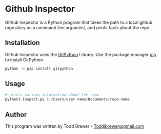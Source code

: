 # Github Inspector

Github Inspector is a Python program that takes the path to a local github repository as a command line argument, and prints facts about the repo.

## Installation

Github Inspector uses the [GitPython](https://pypi.org/project/GitPython/) Library.
Use the package manager [pip](https://pip.pypa.io/en/stable/) to install GitPython. 

```bash
python -m pip install gitpython
```

## Usage

```python
# prints various information about the repo
python3 Inspect.py C:/Users/user-name/Documents/repo-name
```

## Author

This program was written by Todd Brewer - Toddjbrewer@gmail.com

